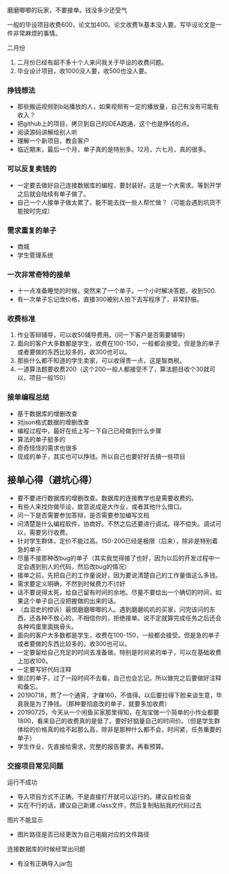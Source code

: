 
磨磨唧唧的玩家，不要接单。钱没多少还受气

一般的毕设项目收费600，论文加400。论文收费1k基本没人要。写毕设论文是一件非常麻烦的事情。

二月份
1. 二月份已经有超不多十个人来问我关于毕设的收费问题。
2. 毕业设计项目，收1000没人要，收500也没人要。

### 挣钱想法
- 那些搬运视频到b站播放的人，如果视频有一定的播放量，自己有没有可能有收入？
- 把github上的项目，拷贝到自己的IDEA跑通，这个也是挣钱的点。
- 阅读源码讲解给别人听
- 理解一个新项目，教会客户
- 临近期末，最后一个月，单子真的是特别多。12月，六七月，真的很多。

### 可以反复卖钱的

- 一定要去做好自己连接数据库的编程，要封装好。这是一个大需求。等到开学之后就会陆续有单子做了。
- 自己一个人接单子做太累了，能不能去找一些人帮忙做？（可能会遇到坑货不能按时完成）

### 需求重复的单子
- 商城
- 学生管理系统

### 一次非常奇特的接单
- 十一点准备睡觉的时候，突然来了一个单子。一个小时解决答题，收到500.
- 有一次单子忘记改价格，直接300被别人拍下去写程序了，非常舒服。

### 收费标准

1. 作业答辩辅导，可以收50辅导费用。(问一下客户是否需要辅导)
2. 面向的客户大多数都是学生，收费在100-150，一般都会接受。但是急的单子或者要做的东西比较多的，收300也可以。
3. 那些什么都不知道的学生卖家，可以收得贵一点，这是智商税。
4. 一道算法题要收费200（这个200一般人都接受不了，算法题目收个30就可以，项目一般150）

### 接单编程总结
- 基于数据库的增删改查
- 对json格式数据的增删改查
- 编程过程中，最好在纸上写一下自己已经做到什么步骤
- 算法的单子挺多的
- 奇奇怪怪的需求也很多
- 现成的单子，其实也可以挣钱。所以自己也要好好去搞一些项目

## 接单心得（避坑心得）

- 要不要进行数据库的增删改查。数据库的连接教学也是需要收费的。
- 有些人来找你做毕设，故意说成是大作业，或者其他什么借口。
- 问一下是否需要参加答辩，是否需要参加编写文档
- 问清楚是什么编程软件，协商好。不然之后还要进行调试。得不偿失。调试可以，需要另行收费。
- 针对学生群体，定价不能过高。150-200已经是极限（后来），除非是特别着急的单子
- 尽量不接那种改bug的单子（其实我觉得接了也好，因为以后的开发过程中一定会遇到别人的代码，然后改bug的情况）
- 接单之前，先把自己的工作量说好，因为要说清楚自己的工作量值这么多钱。
- 需求要定义明确，不然到时候费力不讨好
- 话不要说得太死，给自己留有时间的余地。尽量不要给出一个确切的时间，如果这个单子自己没把握做的出来的话。
- （血泪史的控诉）最恨磨磨唧唧的人。遇到磨磨叽叽的买家，问完该问的东西，还各种不放心的，不相信你的，拒绝接单。说不定就算完成任务之后还会各种鸡蛋里面挑骨头。
- 面向的客户大多数都是学生，收费在100-150，一般都会接受。但是急的单子或者要做的东西比较多的，收300也可以。
- 一定要留给自己充足的时间去准备做。特别是时间紧的单子，可以在基础收费上加收100。
- 一定要写好代码注释
- 做过的单子，过了一段时间不去看，自己也会忘记。所以做完之后要做好注释和备忘。
- 20190718，熬了一个通宵，才赚160，不值得。以后要拉得下脸来谈生意，毕竟我是为了挣钱。（那种要彻底改的单子，就要多加收费）
- 20190725，今天从一个闲鱼买家那里得知，在淘宝做一个简单的小作业都要1800，看来自己的收费真的是低了。要好好掂量自己的时间价。（但是学生群体给的价格真的给不起那么高，除非是那种什么都不会，时间紧，任务重要的单子）
- 学生作业，先直接给需求，完整的报告要求。再看预算。

### 交接项目常见问题

运行不成功
- 导入项目方式不正确，不是直接打开就可以运行的。建议自检自查
- 实在不行的话，建议自己新建.class文件，然后复制粘贴我的代码过去

图片不能显示
- 图片路径是否已经更改为自己电脑对应的文件路径

连接数据库的时候经常出问题
- 有没有正确导入jar包










